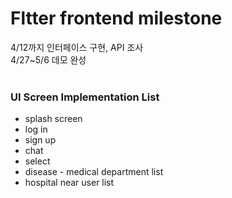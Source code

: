 # Fltter frontend milestone   
4/12까지 인터페이스 구현, API 조사   
4/27~5/6 데모 완성   
<br>

### UI Screen Implementation List   
- splash screen   
- log in   
- sign up   
- chat   
- select   
- disease - medical department list   
- hospital near user list   
